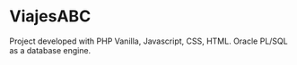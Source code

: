 # ViajesABC
Project developed with PHP Vanilla, Javascript, CSS, HTML. Oracle PL/SQL as a database engine.
